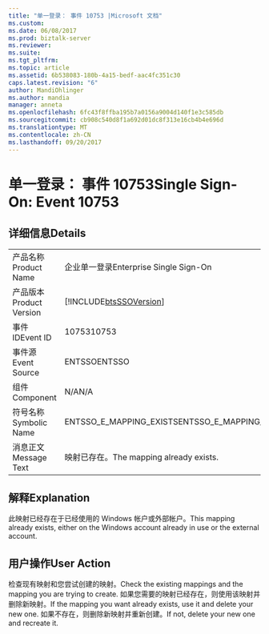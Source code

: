```yaml
---
title: "单一登录： 事件 10753 |Microsoft 文档"
ms.custom: 
ms.date: 06/08/2017
ms.prod: biztalk-server
ms.reviewer: 
ms.suite: 
ms.tgt_pltfrm: 
ms.topic: article
ms.assetid: 6b538083-180b-4a15-bedf-aac4fc351c30
caps.latest.revision: "6"
author: MandiOhlinger
ms.author: mandia
manager: anneta
ms.openlocfilehash: 6fc43f8ffba195b7a0156a9004d140f1e3c585db
ms.sourcegitcommit: cb908c540d8f1a692d01dc8f313e16cb4b4e696d
ms.translationtype: MT
ms.contentlocale: zh-CN
ms.lasthandoff: 09/20/2017
---
```

# <a name="single-sign-on-event-10753"></a><span data-ttu-id="1859d-102">单一登录： 事件 10753</span><span class="sxs-lookup"><span data-stu-id="1859d-102">Single Sign-On: Event 10753</span></span>
## <a name="details"></a><span data-ttu-id="1859d-103">详细信息</span><span class="sxs-lookup"><span data-stu-id="1859d-103">Details</span></span>  
  
|||  
|-|-|  
|<span data-ttu-id="1859d-104">产品名称</span><span class="sxs-lookup"><span data-stu-id="1859d-104">Product Name</span></span>|<span data-ttu-id="1859d-105">企业单一登录</span><span class="sxs-lookup"><span data-stu-id="1859d-105">Enterprise Single Sign-On</span></span>|  
|<span data-ttu-id="1859d-106">产品版本</span><span class="sxs-lookup"><span data-stu-id="1859d-106">Product Version</span></span>|[!INCLUDE[btsSSOVersion](../includes/btsssoversion-md.md)]|  
|<span data-ttu-id="1859d-107">事件 ID</span><span class="sxs-lookup"><span data-stu-id="1859d-107">Event ID</span></span>|<span data-ttu-id="1859d-108">10753</span><span class="sxs-lookup"><span data-stu-id="1859d-108">10753</span></span>|  
|<span data-ttu-id="1859d-109">事件源</span><span class="sxs-lookup"><span data-stu-id="1859d-109">Event Source</span></span>|<span data-ttu-id="1859d-110">ENTSSO</span><span class="sxs-lookup"><span data-stu-id="1859d-110">ENTSSO</span></span>|  
|<span data-ttu-id="1859d-111">组件</span><span class="sxs-lookup"><span data-stu-id="1859d-111">Component</span></span>|<span data-ttu-id="1859d-112">N/A</span><span class="sxs-lookup"><span data-stu-id="1859d-112">N/A</span></span>|  
|<span data-ttu-id="1859d-113">符号名称</span><span class="sxs-lookup"><span data-stu-id="1859d-113">Symbolic Name</span></span>|<span data-ttu-id="1859d-114">ENTSSO_E_MAPPING_EXISTS</span><span class="sxs-lookup"><span data-stu-id="1859d-114">ENTSSO_E_MAPPING_EXISTS</span></span>|  
|<span data-ttu-id="1859d-115">消息正文</span><span class="sxs-lookup"><span data-stu-id="1859d-115">Message Text</span></span>|<span data-ttu-id="1859d-116">映射已存在。</span><span class="sxs-lookup"><span data-stu-id="1859d-116">The mapping already exists.</span></span>|  
  
## <a name="explanation"></a><span data-ttu-id="1859d-117">解释</span><span class="sxs-lookup"><span data-stu-id="1859d-117">Explanation</span></span>  
 <span data-ttu-id="1859d-118">此映射已经存在于已经使用的 Windows 帐户或外部帐户。</span><span class="sxs-lookup"><span data-stu-id="1859d-118">This mapping already exists, either on the Windows account already in use or the external account.</span></span>  
  
## <a name="user-action"></a><span data-ttu-id="1859d-119">用户操作</span><span class="sxs-lookup"><span data-stu-id="1859d-119">User Action</span></span>  
 <span data-ttu-id="1859d-120">检查现有映射和您尝试创建的映射。</span><span class="sxs-lookup"><span data-stu-id="1859d-120">Check the existing mappings and the mapping you are trying to create.</span></span> <span data-ttu-id="1859d-121">如果您需要的映射已经存在，则使用该映射并删除新映射。</span><span class="sxs-lookup"><span data-stu-id="1859d-121">If the mapping you want already exists, use it and delete your new one.</span></span> <span data-ttu-id="1859d-122">如果不存在，则删除新映射并重新创建。</span><span class="sxs-lookup"><span data-stu-id="1859d-122">If not, delete your new one and recreate it.</span></span>